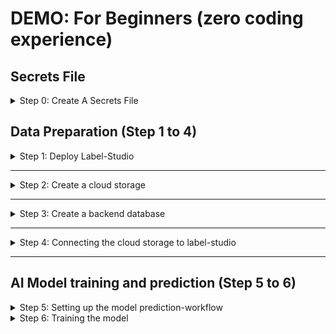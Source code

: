 # DEMO: For Beginners (zero coding experience)

## Secrets File

<details>
  <summary>Step 0: Create A Secrets File</summary>
 
### Step 0: Create A Secrets File

Create an empty text file, name it `secrets.txt`, then copy and paste the template below and save it.

```YAML
LS_HOST=
TOKEN=
S3_BUCKET=
S3_REGION=us-east-1
S3_ACCESS_KEY=
S3_SECRET_KEY=
S3_ENDPOINT=https://s3.wasabisys.com
DB_CONNECTION_STRING=
DB_NAME=label_studio
```

This file is **very important**, and you will be using it a lot, so keep it somewhere safe.


</details>

## Data Preparation (Step 1 to 4)

<details>
  <summary>Step 1: Deploy Label-Studio</summary>

### Step 1: Deploy Label-Studio

1. Sign up on Heroku: https://signup.heroku.com/ and verify your email.
2. Click this button: [<img src="https://www.herokucdn.com/deploy/button.svg" height="30px">](https://heroku.com/deploy?template=https://github.com/heartexlabs/label-studio/tree/heroku-persistent-pg).
3. Pick any name for the app (e.g., `label-studio-0`).
4. Change `DISABLE_SIGNUP_WITHOUT_LINK` from `0` to `1`. For `USERNAME`, type your **email address**.
5. Enter a username and password for the default account that you will use for label-studio.
6. Click `deploy`!

When your `label-studio` app is deployed, you will see something that like this:

![ls_deploy_ok](https://i.imgur.com/X8NuIkk.png)

7. Click on `View`, then login with your username and password. Copy the base URL of your home page and use it for `LS_HOST` in your `secrets.txt` file. For example: https://my-labelstudio.herokuapp.com – make sure you include `https://`, and don't include anything after `.com`.
  
```YAML
LS_HOST=https://replace-me-with-your-app-url.herokuapp.com
...
```
  
8. Click on your initials icon (top right) -> Account & Settings, then copy the value of `Access Token`. Add the token value to the `TOKEN` variable in your `secrets.txt` file. For example:
  
```YAML
...
TOKEN=SoMe-sUpEr-sEcReT-LaBeL-StUdIo-tOkEn
...
```

</details>

---

<details>
  <summary>Step 2: Create a cloud storage</summary>
  
### Step 2: Create a cloud storage

You would wanna keep your data in the cloud so it's easily moved between different apps. For that, you will create a **S**imple **S**torage **S**ervice (S3) bucket, where all your data will be kept.
There are a lot of options for S3-compatible object storage service, but here, we will use Wasabi.

1. Sign up on Wasabi: https://wasabi.com/sign-up/ and verify your email.
2. Open the console: https://console.wasabisys.com, then click on `Buckets` -> `CREATE BUCKET`.

![create_bucket](https://i.imgur.com/9Sxl8tg.png)

3. Pick up a name for your bucket (e.g., `data-0`), select a region (e.g., `us-east-1`), then click `Next`. Copy the value of the bucket and region name to your `secrets.txt` file. For example:
  
```YAML
...
S3_BUCKET=My-bUcKeT-NaMe
S3_REGION=us-east-1
...
```

4. Keep the options as they are, then click `Next`, then click `CREATE BUCKET`.

That's it! You made an S3 bucket! Now generate access id and secret to connect to the bucket.

5. Click on the key icon on the left bar -> click on `CREATE NEW ACCESS KEY`. Leave the default selection as it is, then click `create`.

![Generate key](https://i.imgur.com/D9Gggvu.jpeg)

6. Copy the keys to clipboard, then use the value of the access key id for `S3_ACCESS_KEY` and the secret key for `S3_SECRET_KEY` in your `secrets.txt` file (don't paste the name of the variables that were automatically copied, just their values). For example:

```YAML
...
S3_ACCESS_KEY=mY-s3-BuCkEt-aCcEsS-KeY
S3_SECRET_KEY=mY-sUpEr-sEcReT-S3-bUcKeT-SeCrEt-kEy
...
```
  
7. Visit [this page](https://wasabi-support.zendesk.com/hc/en-us/articles/360015106031-What-are-the-service-URLs-for-Wasabi-s-different-storage-regions-) and copy the Service URL that correspond to your bucket's region. Then use it's value for `S3_ENDPOINT` (e.g.,: the endpoint for `us-east-1` is `https://s3.wasabisys.com`). Make sure to add `https://` at the start of the endpoint URL! For example:
  
```YAML
...
S3_ENDPOINT=https://s3.wasabisys.com
...
```

</details>

---

<details>
  <summary>Step 3: Create a backend database</summary>
  
### Step 3: Create a backend database

This database will be used to store all the information related to the data generated by the project. We will use MongoDB as a backend database. You can create one for free with plenty of storage for what we need.

1. Sign up on MongoDB Atlast: https://www.mongodb.com/cloud/atlas/register and verify your email.
2. Visit https://cloud.mongodb.com and click on `Build a Database` -> select `Shared` -> `Create`.
3. Keep the options as they are. You can change the cluster name if you want, or just keep the default name.
4. Click `Create Cluster`, then pick a username and a strong password, then click `Create user`.
5. For the `IP Address`, enter `0.0.0.0/0` -> `Add Entry`. Then, click `Finish and close`.
6. Click `Go to database` -> click `Connect`. Select `Python` for the driver and `3.6 or later` for version.
 
![mongodb_con_str](https://i.imgur.com/9IwxYFg.png)

7. Copy the connection string and paste it as a value for `DB_CONNECTION_STRING` in your `secrets.txt` file, and leave the database name as it is. For example:
  
```YAML
...
DB_CONNECTION_STRING=mongodb+srv://server.mongodb.net/myFirstDatabase?retryWrites=true&w=majority
DB_NAME=label_studio
...
```

</details>

---

<details>
  <summary>Step 4: Connecting the cloud storage to label-studio</summary>
  
### Step 4: Connecting the cloud storage to label-studio

1. Go back to your label-studio application. Click on `Create project`.
2. Pick a name for your project, then click on `labeling setup` and select `object detection with bounding boxes`.
3. Remove the two default labels, then add the labels that you expect to see in your dataset (you can edit this later to add more). Make sure to add one label per line (note: the label should **not** include a backslash `\`!). Click on `Add`, then `save`.
4. Go the project settings (top right) -> click on `cloud storage` -> `add source storage`.
5. For `Bucket Name`, `Region Name`, `S3 endpoint`, `Access Key ID`, and `Secret Key` fields, use the values of `S3_BUCKET`, `S3_REGION`, `S3_ENDPOINT`, `S3_ACCESS_KEY`, `S3_SECRET_KEY` from your `secrets.txt` file, respectively.
6. Clear the `Session token` field and leave it empty. Toggle `Treat every bucket object as a source file` and `Recursive scan` to turn them ON, then click `Add storage`.

Now anything you upload the bucket can be synced to label studio!

**The upload interface:**

![upload](https://i.imgur.com/u4YwBKj.jpeg)

**After upload, sync:**

![sync](https://i.imgur.com/AZ7UKoy.jpeg)

Now if you upload any image to your bucket and sync the storage, you will be able see the images you uploaded as tasks in your label-studio project. You can label the objects in the image by opening a task -> clicking the label, then drawing a bounding box around the object -> submit.

</details>

---

## AI Model training and prediction (Step 5 to 6)

<details>
  <summary>Step 5: Setting up the model prediction-workflow</summary>
 
### Step 5: Setting up the model prediction-workflow

1. If you don't have an account yet, sign up on GitHub [here](https://github.com/signup) and verify your email.
2. First, [fork the model repository](https://github.com/bird-feeder/BirdFSD-YOLOv5/fork) by clicking on this button: [![](https://img.shields.io/badge/Fork-282a36?logo=github&style=for-the-badge)](https://github.com/bird-feeder/BirdFSD-YOLOv5/fork), then click `Create fork`.
3. In your fork page (the page URL will have `YOUR_USERNAME/BirdFSD-YOLOv5`; this is your fork page). Click on your forked repository `settings` -> `Secrets`.

<img src="https://i.imgur.com/xlVfoxX.png"  width="720"> 

4. For every variable in your `secrets.txt` file, copy and paste the name of the variable (before `=`) to the `Name` field and use the value that correspond to that name (after `=`) for the secret's `Value` field. Repeat this for every secret in your `secrets.txt` file.

<img src="https://i.imgur.com/fOKMgHy.png"  width="720"> 
  
5. Enable workflows in your fork:
<img src="https://i.imgur.com/aF5U6J0.png"  width="720"> 

6. Then, click on and enable all the workflows that are highlighted wuth a red square in the image below:
<img src="https://i.imgur.com/pj0Fe9e.png"  width="720"> 


</details>

<details>
  <summary>Step 6: Training the model</summary>
 
### Step 6: Training the model
  
- You can train your model when you have "enough" annotations. The number of annotations required for a reliable model will differ based on your use case and the size of your dataset (you can learn more [here](https://docs.ultralytics.com/tutorials/training-tips-best-results/)). Train your model every now and then after you annotate a sizeable chunk of your data (e.g., after every 100, 500 or 1000 new annotation). The more annotated data you add, the better the model will learn.
  
1. [Sign up to W&B](https://app.wandb.ai/login?signup=true) to track your training (optional, but recommended).

2. Log in to your Google account, then click on this button to open the training notebook: [![Open In Colab](https://colab.research.google.com/assets/colab-badge.svg)](https://colab.research.google.com/github/bird-feeder/BirdFSD-YOLOv5/blob/main/notebooks/BirdFSD_YOLOv5_train.ipynb)
3. Click on  `Copy to Drive`.
 
<img src="https://i.imgur.com/JspOAC0.png"  width="720"> 

  
4. Click on the folder icon, then Drag and drop `secrets.txt` to the files section in Google Colab.
<img src="https://i.imgur.com/j74yVQ7.png"  width="720"> 

5. Click right on the file -> `Rename file`, then rename it to `.env` (don't worry if you can't see the file after renaming it, it just became a hidden file).

<img src="https://i.imgur.com/cPF36Cw.png"  width="720"> 
  
6. Follow the instructions in the notebook to train the model. 
